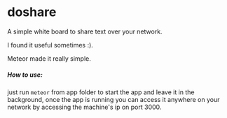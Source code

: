 # doshare
A simple white board to share text over your network.

I found it useful sometimes :).


Meteor made it really simple.

##### How to use:
just run `meteor` from app folder to start the app and leave it in the background, once the app is running you can access it anywhere on your network by accessing the machine's ip on port 3000.


